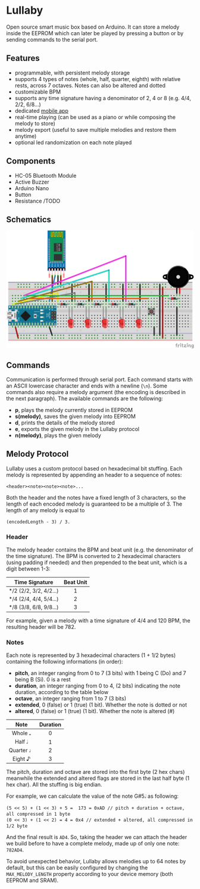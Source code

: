 # Lullaby
Open source smart music box based on Arduino. It can store a melody inside the EEPROM which can later be played by pressing a button or by sending commands to the serial port. 

## Features
 - programmable, with persistent melody storage
 - supports 4 types of notes (whole, half, quarter, eighth) with relative rests, across 7 octaves. Notes can also be altered and dotted
 - customizable BPM
 - supports any time signature having a denominator of 2, 4 or 8 (e.g. 4/4, 2/2, 6/8...)
 - dedicated [mobile app](https://github.com/aurasphere/lullaby-mobile)
 - real-time playing (can be used as a piano or while composing the melody to store)
 - melody export (useful to save multiple melodies and restore them anytime)
 - optional led randomization on each note played

## Components
 - HC-05 Bluetooth Module
 - Active Buzzer
 - Arduino Nano
 - Button
 - Resistance /TODO
 
## Schematics

![Schematics](lullaby.png)

## Commands

Communication is performed through serial port. Each command starts with an ASCII lowercase character and ends with a newline (```\n```). Some commands also require a melody argument (the encoding is described in the next paragraph). The available commands are the following:

 - **p**, plays the melody currently stored in EEPROM
 - **s(melody)**, saves the given melody into EEPROM
 - **d**, prints the details of the melody stored
 - **e**, exports the given melody in the Lullaby protocol
 - **n(melody)**, plays the given melody
 
## Melody Protocol

Lullaby uses a custom protocol based on hexadecimal bit stuffing. Each melody is represented by appending an header to a sequence of notes:

    <header><note><note><note>...
	
Both the header and the notes have a fixed length of 3 characters, so the length of each encoded melody is guaranteed to be a multiple of 3. The length of any melody is equal to 

    (encodedLength - 3) / 3.

### Header

The melody header contains the BPM and beat unit (e.g. the denominator of the time signature). The BPM is converted to 2 hexadecimal characters (using padding if needed) and then prepended to the beat unit, which is a digit between 1-3:
	  
|     Time Signature     | Beat Unit |
|:----------------------:|:---------:|
| */2 (2/2, 3/2, 4/2...) |     1     |
| */4 (2/4, 4/4, 5/4...) |     2     |
| */8 (3/8, 6/8, 9/8...) |     3     |
	    
For example, given a melody with a time signature of 4/4 and 120 BPM, the resulting header will be 782.
	    
### Notes

Each note is represented by 3 hexadecimal characters (1 + 1/2 bytes) containing the following informations (in order):
 - **pitch**, an integer ranging from 0 to 7 (3 bits) with 1 being C (Do) and 7 being B (Si). 0 is a rest
 - **duration**, an integer ranging from 0 to 4, (2 bits) indicating the note duration, according to the table below
 - **octave**, an integer ranging from 1 to 7 (3 bits)
 - **extended**, 0 (false) or 1 (true) (1 bit). Whether the note is dotted or not
 - **altered**, 0 (false) or 1 (true) (1 bit). Whether the note is altered (#) 

|          Note          |  Duration |
|:----------------------:|:---------:|
| Whole   𝅝	          |     0     |
| Half 	  𝅗𝅥 	          |     1     |
| Quarter ♩              |     2     |
| Eight   ♪              |     3     |

The pitch, duration and octave are stored into the first byte (2 hex chars) meanwhile the extended and altered flags are stored in the last half byte (1 hex char). All the stuffing is big endian.

For example, we can calculate the value of the note G#5𝅗𝅥 as following:

    (5 << 5) + (1 << 3) + 5 =  173 = 0xAD // pitch + duration + octave, all compressed in 1 byte
    (0 << 3) + (1 << 2) = 4 = 0x4 // extended + altered, all compressed in 1/2 byte
    
And the final result is ```AD4```. So, taking the header we can attach the header we build before to have a complete melody, made up of only one note: ```782AD4```. 

To avoid unexpected behavior, Lullaby allows melodies up to 64 notes by default, but this can be easily configured by changing the ```MAX_MELODY_LENGTH``` property according to your device memory (both EEPROM and SRAM). 
